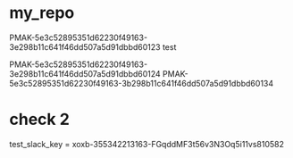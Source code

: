 # my_repo
PMAK-5e3c52895351d62230f49163-3e298b11c641f46dd507a5d91dbbd60123
test

PMAK-5e3c52895351d62230f49163-3e298b11c641f46dd507a5d91dbbd60124
PMAK-5e3c52895351d62230f49163-3b298b11c641f46dd507a5d91dbbd60134


# check 2
test_slack_key = xoxb-355342213163-FGqddMF3t56v3N3Oq5i11vs810582
